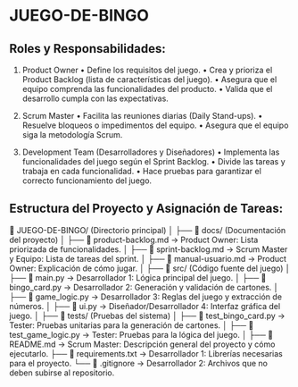 # JUEGO-DE-BINGO

## Roles y Responsabilidades: 
1.	Product Owner
    •	Define los requisitos del juego.
    •	Crea y prioriza el Product Backlog (lista de características del juego).
    •	Asegura que el equipo comprenda las funcionalidades del producto.
    •	Valida que el desarrollo cumpla con las expectativas.

2.	Scrum Master
    •	Facilita las reuniones diarias (Daily Stand-ups).
    •	Resuelve bloqueos o impedimentos del equipo.
    •	Asegura que el equipo siga la metodología Scrum.

3.	Development Team (Desarrolladores y Diseñadores)
    •	Implementa las funcionalidades del juego según el Sprint Backlog.
    •	Divide las tareas y trabaja en cada funcionalidad.
    •	Hace pruebas para garantizar el correcto funcionamiento del juego.


## Estructura del Proyecto y Asignación de Tareas:

📂 JUEGO-DE-BINGO/ (Directorio principal)
│
├── 📂 docs/ (Documentación del proyecto)
│   ├── 📄 product-backlog.md → Product Owner: Lista priorizada de funcionalidades.
│   ├── 📄 sprint-backlog.md → Scrum Master y Equipo: Lista de tareas del sprint.
│   ├── 📄 manual-usuario.md → Product Owner: Explicación de cómo jugar.
│
├── 📂 src/ (Código fuente del juego)
│   ├── 📄 main.py → Desarrollador 1: Lógica principal del juego.
│   ├── 📄 bingo_card.py → Desarrollador 2: Generación y validación de cartones.
│   ├── 📄 game_logic.py → Desarrollador 3: Reglas del juego y extracción de números.
│   ├── 📄 ui.py → Diseñador/Desarrollador 4: Interfaz gráfica del juego.
│
├── 📂 tests/ (Pruebas del sistema)
│   ├── 📄 test_bingo_card.py → Tester: Pruebas unitarias para la generación de cartones.
│   ├── 📄 test_game_logic.py → Tester: Pruebas para la lógica del juego.
│
├── 📄 README.md → Scrum Master: Descripción general del proyecto y cómo ejecutarlo.
├── 📄 requirements.txt → Desarrollador 1: Librerías necesarias para el proyecto.
└── 📄 .gitignore → Desarrollador 2: Archivos que no deben subirse al repositorio.